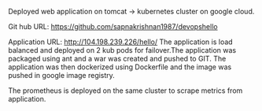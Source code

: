 Deployed web application on tomcat -> kubernetes cluster on google cloud.

Git hub URL: https://github.com/sapnakrishnan1987/devopshello

Application URL: http://104.198.239.226/hello/
The application is load balanced and deployed on 2 kub pods for failover.The application was packaged using ant and a war was created and pushed to GIT. 
The application was then dockerized using Dockerfile and the image was pushed in google image registry.

The prometheus is deployed on the same cluster to scrape metrics from application.


